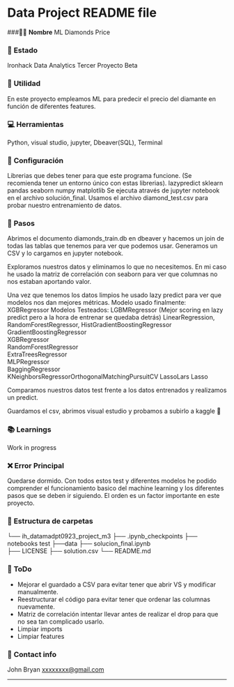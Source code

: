 Data Project README file
=======
###👨‍🔧 **Nombre**
ML Diamonds Price
### :baby: **Estado**
Ironhack Data Analytics Tercer Proyecto Beta

### :running: **Utilidad**
En este proyecto empleamos ML para predecir el precio del diamante en función de diferentes features.
### :computer: **Herramientas**
Python, visual studio, jupyter, Dbeaver(SQL), Terminal


### :wrench: **Configuración**
Librerias que debes tener para que este programa funcione. (Se recomienda tener un entorno único con estas librerias).
lazypredict
sklearn
pandas
seaborn
numpy
matplotlib
Se ejecuta através de jupyter notebook en el archivo solución_final.
Usamos el archivo diamond_test.csv para probar nuestro entrenamiento de datos.


### :see_no_evil: **Pasos**
Abrimos el documento diamonds_train.db en dbeaver y hacemos un join de todas las tablas que tenemos para ver que podemos usar. Generamos un CSV y lo cargamos en jupyter notebook.

Exploramos nuestros datos y eliminamos lo que no necesitemos. En mi caso he usado la matriz de correlación con seaborn para ver que columnas no nos estaban aportando valor.

Una vez que tenemos los datos limpios he usado lazy predict para ver que modelos nos dan mejores métricas.
Modelo usado finalmente: XGBRegressor
Modelos Testeados: 
            LGBMRegressor (Mejor scoring en lazy predict pero a la hora de entrenar se quedaba detrás)
            LinearRegression, 
            RandomForestRegressor,
            HistGradientBoostingRegressor   
            GradientBoostingRegressor   
            XGBRegressor   
            RandomForestRegressor   
            ExtraTreesRegressor   
            MLPRegressor   
            BaggingRegressor   
            KNeighborsRegressorOrthogonalMatchingPursuitCV
            LassoLars
            Lasso 

Comparamos nuestros datos test frente a los datos entrenados y realizamos un predict.

Guardamos el csv, abrimos visual estudio y probamos a subirlo a kaggle 🤞


### :books: **Learnings**
Work in progress

### :x: **Error Principal**
Quedarse dormido. Con todos estos test y diferentes modelos he podido comprender el funcionamiento basico del machine learning
y los diferentes pasos que se deben ir siguiendo. El orden es un factor importante en este proyecto.

### :file_folder: **Estructura de carpetas**

└── ih_datamadpt0923_project_m3
    ├── .ipynb_checkpoints
    ├── notebooks test
    ├──data
    ├── solucion_final.ipynb  
    ├── LICENSE
    ├── solution.csv
    └── README.md


### :shit: **ToDo**
- Mejorar el guardado a CSV para evitar tener que abrir VS y modificar manualmente.
- Reestructurar el código para evitar tener que ordenar las columnas nuevamente.
- Matriz de correlación intentar llevar antes de realizar el drop para que no sea tan complicado usarlo.
- Limpiar imports
- Limpiar features

### :love_letter: **Contact info**
John Bryan xxxxxxxx@gmail.com

---
